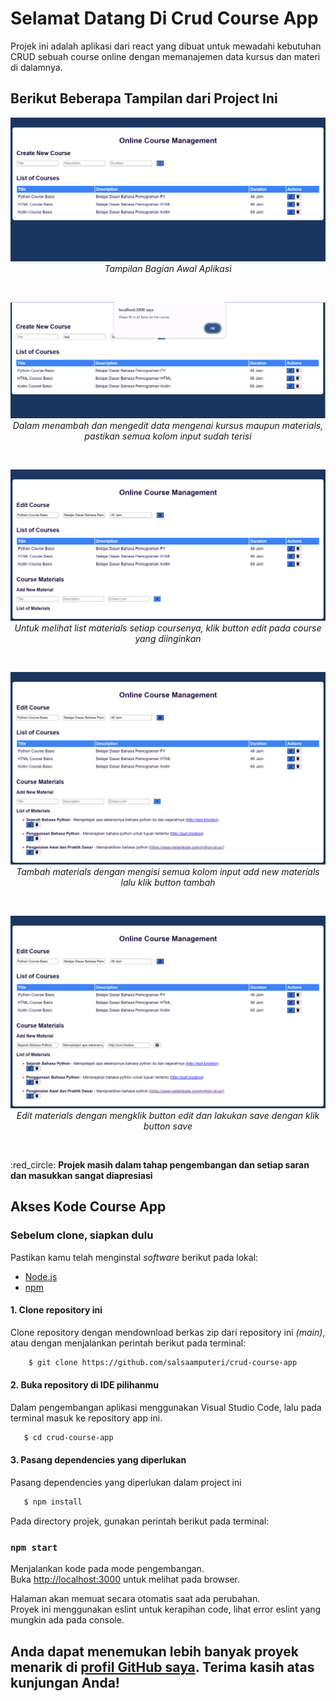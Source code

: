 # Selamat Datang Di Crud Course App

Projek ini adalah aplikasi dari react yang dibuat untuk mewadahi kebutuhan CRUD sebuah course online dengan memanajemen data kursus dan materi di dalamnya.

## Berikut Beberapa Tampilan dari Project Ini
<p align="center">
  <img src="https://github.com/salsaamputeri/crud-course-app/blob/main/public/screenshoot%20awal.png" alt="bagian awal aplikasi">
  <br>
  <em>Tampilan Bagian Awal Aplikasi</em>
</p>
<br>

<p align="center">
  <img src="https://github.com/salsaamputeri/crud-course-app/blob/main/public/alert.png" alt="alert">
  <br>
  <em>Dalam menambah dan mengedit data mengenai kursus maupun materials, pastikan semua kolom input sudah terisi</em>
</p>
<br>

<p align="center">
  <img src="https://github.com/salsaamputeri/crud-course-app/blob/main/public/lihat%20materials.png" alt="lihat materials">
  <br>
  <em>Untuk melihat list materials setiap coursenya, klik button edit pada course yang diinginkan</em>
</p>
<br>

<p align="center">
  <img src="https://github.com/salsaamputeri/crud-course-app/blob/main/public/tambah%20material.png" alt="tambah materials">
  <br>
  <em>Tambah materials dengan mengisi semua kolom input add new materials lalu klik button tambah</em>
</p>
<br>

<p align="center">
  <img src="https://github.com/salsaamputeri/crud-course-app/blob/main/public/edit%20material.png" alt="edit materials">
  <br>
  <em>Edit materials dengan mengklik button edit dan lakukan save dengan klik button save</em>
</p>

<br>
<p> :red_circle: <strong>Projek masih dalam tahap pengembangan dan setiap saran dan masukkan sangat diapresiasi </strong>

## Akses Kode Course App

### Sebelum clone, siapkan dulu
Pastikan kamu telah menginstal *software* berikut pada lokal:
- [Node.js](https://nodejs.org/)
- [npm](https://www.npmjs.com/)

#### 1. Clone repository ini
Clone repository dengan mendownload berkas zip dari repository ini *(main)*, atau dengan menjalankan perintah berikut pada terminal:

```bash
    $ git clone https://github.com/salsaamputeri/crud-course-app
```

#### 2. Buka repository di IDE pilihanmu
Dalam pengembangan aplikasi menggunakan Visual Studio Code, lalu pada terminal masuk ke repository app ini.

```bash
   $ cd crud-course-app
```   

#### 3. Pasang dependencies yang diperlukan
Pasang dependencies yang diperlukan dalam project ini

```bash
   $ npm install
```

Pada directory projek, gunakan perintah berikut pada terminal:
### `npm start`

Menjalankan kode pada mode pengembangan.\
Buka [http://localhost:3000](http://localhost:3000) untuk melihat pada browser.

Halaman akan memuat secara otomatis saat ada perubahan.\
Proyek ini menggunakan eslint untuk kerapihan code, lihat error eslint yang mungkin ada pada console.

## Anda dapat menemukan lebih banyak proyek menarik di [profil GitHub saya](https://github.com/salsaamputeri). Terima kasih atas kunjungan Anda!
